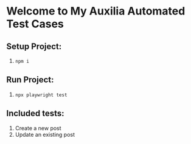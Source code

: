 # Welcome to My Auxilia Automated Test Cases
## Setup Project:
1. <code>npm i</code>
## Run Project:
1. <code>npx playwright test</code>

## Included tests:
1. Create a new post
2. Update an existing post

